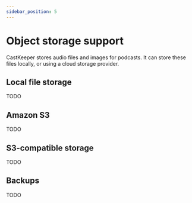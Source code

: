 ```yaml
---
sidebar_position: 5
---
```


# Object storage support

CastKeeper stores audio files and images for podcasts. It can store these
files locally, or using a cloud storage provider.

## Local file storage

TODO

## Amazon S3

TODO

## S3-compatible storage

TODO

## Backups

TODO
